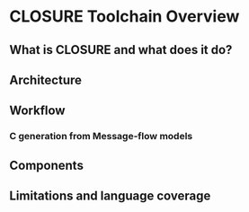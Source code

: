 # CLOSURE Toolchain Overview
 
## What is CLOSURE and what does it do?

## Architecture

## Workflow

### C generation from Message-flow models

## Components

## Limitations and language coverage
